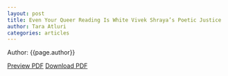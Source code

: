 ```yaml
---
layout: post
title: Even Your Queer Reading Is White Vivek Shraya’s Poetic Justice
author: Tara Atluri
categories: articles
---
```

<p>Author: {{page.author}}</p>
<a href="theboxcollectorssociety.github.io\Atluri.pdf" target="_blank">Preview PDF</a>
<a href="theboxcollectorssociety.github.io\Atluri.pdf" download>Download PDF</a>
